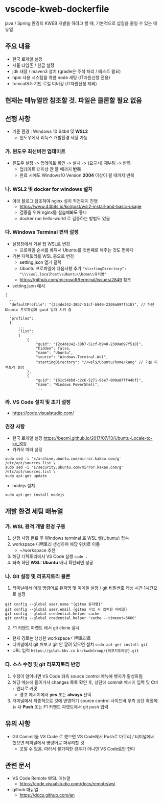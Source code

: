 # vscode-kweb-dockerfile
java / Spring 환경의 KWEB 개발을 하려고 할 때,
   기본적으로 삽질을 줄일 수 있는 매뉴얼

## 주요 내용
- 한국 로케일 설정
- 서울 타임존 / 한글 설정
- jdk 내장 / maven3 설치 (gradle은 주석 처리 / 테스트 필요)
- npm 사용 시스템을 위한 node 세팅 (IT자원신청 전용)
- tomcat8.5 기반 로컬 디버깅 (IT자원신청 제외)

## 현재는 매뉴얼만 참조할 것. 파일은 클론할 필요 없음

## 선행 사항
- 기준 환경 : Windows 10 64bit 및 __WSL2__
  - 윈도우에서 리눅스 개발환경 세팅 가능
### 가. 윈도우 최신버전 업데이트
- 윈도우 설정 -> 업데이트 확인 -> 설치 -> (요구시) 재부팅 -> 반복
  - 업데이트 더이상 안 뜰 때까지 __반복__
  - 완료 시에도 Windows10 Version __2004__ 이상이 될 때까지 반복
### 나. WSL2 및 docker for windows 설치
- 아래 블로그 참조하여 nginx 설치 직전까지 진행
  - <https://www.44bits.io/ko/post/wsl2-install-and-basic-usage>
  - 검증을 위해 nginx를 실습해봐도 좋다
  - docker run hello-world 로 검증하는 방법도 있음
### 다. Windows Terminal 편의 설정
- 설정창에서 기본 탭 WSL로 변경
  - 프로파일 순서를 바꿔서 Ubuntu를 첫번째로 해주는 것도 편하다
- 기본 디렉토리를 WSL 홈으로 변경
  - setting.json 열기 클릭
  - Ubuntu 프로파일에 다음사항 추가
  ```"startingDirectory": "\\\\wsl.localhost\\Ubuntu\\home\\유저명"```
  - <https://github.com/microsoft/terminal/issues/2849> 참조
- setting.json 예시
```
{
  ...
  "defaultProfile": "{2c4de342-38b7-51cf-b940-2309a097f518}", // 하단 Ubuntu 프로파일과 guid 일치 시켜 줌
  ...
  "profiles":
  {
      ...
      "list":
      [
          {
              "guid": "{2c4de342-38b7-51cf-b940-2309a097f518}",
              "hidden": false,
              "name": "Ubuntu",
              "source": "Windows.Terminal.Wsl",
              "startingDirectory": "//wsl$/Ubuntu/home/kang" // 기본 디렉토리 설정
          },
          {
              "guid": "{61c54bbd-c2c6-5271-96e7-009a87ff44bf}",
              "name": "Windows PowerShell",
              ...
```
### 라. VS Code 설치 및 초기 설정
- <https://code.visualstudio.com/>

### 권장 사항 
- 한국 로케일 설정 <https://beomi.github.io/2017/07/10/Ubuntu-Locale-to-ko_KR/>
- 카카오 미러 설정
```
sudo sed -i 's/archive.ubuntu.com/mirror.kakao.com/g' /etc/apt/sources.list \
sudo sed -i 's/security.ubuntu.com/mirror.kakao.com/g' /etc/apt/sources.list \
sudo apt-get update
```
- nodejs 설치
```
sudo apt-get install nodejs
```

## 개발 환경 세팅 매뉴얼
### 가. WSL 원격 개발 환경 구동
1. 선행 사항 완료 후 Windows terminal 로 WSL 쉘(Ubuntu) 접속
2. workspace 디렉토리 생성하여 해당 위치로 이동
    - ~/workspace 추천
3. 해당 디렉토리에서 VS Code 실행 ```code .```
4. 좌측 하단 __WSL: Ubuntu__ 배너 확인되면 성공

### 나. Git 설정 및 리포지토리 클론
1. 터미널에서 아래 명령어로 유저명 및 이메일 설정 / git 비밀번호 캐싱 시간 1시간으로 설정
```
git config --global user.name "{gitea 유저명}"
git config --global user.email {gitea 가입 시 입력한 이메일}
git config --global credential.helper cache 
git config --global credential.helper 'cache --timeout=3600'
```
2. F1 커맨드 파렛트 에서 git clone 실시
  - 현재 경로는 생성한 workspace 디렉토리로
  - 터미널에서 git 쳐보고 git 안 깔려 있으면 설치 ```sudo apt-get install git```
  - URL 입력 ```https://gilab.kbs.co.kr/kwebGroup/{리포지토리명}.git```

### 다. 소스 수정 및 git 리포지토리 반영
1. 수정이 일어나면 VS Code 좌측 source control 메뉴에 뱃지가 활성화됨
2. 해당 메뉴에 들어가서 changes 목록 확인 후, 상단에 commit 메시지 입력 및 Ctrl + 엔터로 커밋
    - 경고 메시지에서 __yes__ 또는 __always__ 선택
3. 터미널에서 최종적으로 깃에 반영하기 source control 사이드바 우측 상단 확장메뉴 내 __Push__ 또는 F1 커맨드 파렛트에서 git push 입력

## 유의 사항
- Git Commit을 VS Code 로 했으면 VS Code에서 Push로 마무리 / 터미널에서 했으면 터미널에서 명령어로 마무리할 것
  - 꼬일 수 있음. 따라서 불가피한 경우가 아니면 VS Code로만 한다

## 관련 문서
- VS Code Remote WSL 매뉴얼
  - <https://code.visualstudio.com/docs/remote/wsl>
- github 매뉴얼
  - <https://docs.github.com/en>
